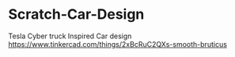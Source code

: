 # Scratch-Car-Design
Tesla Cyber truck Inspired Car design 
https://www.tinkercad.com/things/2xBcRuC2QXs-smooth-bruticus
